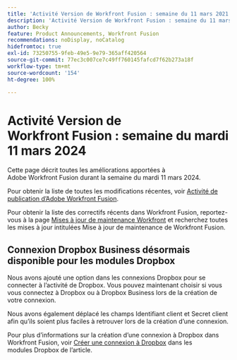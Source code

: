 ```yaml
---
title: 'Activité Version de Workfront Fusion : semaine du 11 mars 2021'
description: 'Activité Version de Workfront Fusion : semaine du 11 mars 2021'
author: Becky
feature: Product Announcements, Workfront Fusion
recommendations: noDisplay, noCatalog
hidefromtoc: true
exl-id: 73250755-9feb-49e5-9e79-365aff420564
source-git-commit: 77ec3c007ce7c49ff760145fafcd7f62b273a18f
workflow-type: tm+mt
source-wordcount: '154'
ht-degree: 100%

---
```


# Activité Version de Workfront Fusion : semaine du mardi 11 mars 2024

Cette page décrit toutes les améliorations apportées à Adobe Workfront Fusion durant la semaine du mardi 11 mars 2024.

Pour obtenir la liste de toutes les modifications récentes, voir [Activité de publication d’Adobe Workfront Fusion](/help/workfront-fusion/fusion-product-releases/fusion-release-activity.md).

Pour obtenir la liste des correctifs récents dans Workfront Fusion, reportez-vous à la page [Mises à jour de maintenance Workfront](https://experienceleague.adobe.com/docs/workfront-known-issues/releases/current-updates.html?lang=fr) et recherchez toutes les mises à jour intitulées Mise à jour de maintenance de Workfront Fusion.

## Connexion Dropbox Business désormais disponible pour les modules Dropbox

Nous avons ajouté une option dans les connexions Dropbox pour se connecter à l’activité de Dropbox. Vous pouvez maintenant choisir si vous vous connectez à Dropbox ou à Dropbox Business lors de la création de votre connexion.

Nous avons également déplacé les champs Identifiant client et Secret client afin qu’ils soient plus faciles à retrouver lors de la création d’une connexion.

Pour plus d’informations sur la création d’une connexion à Dropbox dans Workfront Fusion, voir [Créer une connexion à Dropbox](/help/workfront-fusion/references/apps-and-modules/third-party-connectors/dropbox-modules.md#create-a-connection-to-dropbox) dans les modules Dropbox de l’article.

